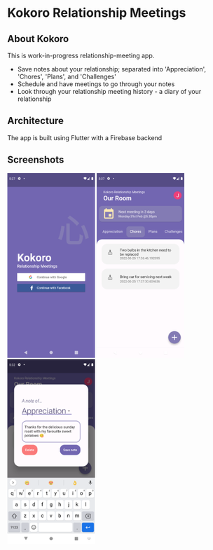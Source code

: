 # Kokoro Relationship Meetings

## About Kokoro

This is work-in-progress relationship-meeting app.
- Save notes about your relationship; separated into 'Appreciation', 'Chores', 'Plans', and 'Challenges'
- Schedule and have meetings to go through your notes
- Look through your relationship meeting history - a diary of your relationship

## Architecture
The app is built using Flutter with a Firebase backend

## Screenshots

<img src="images/Screenshot_login.png" width="200">
<img src="images/Screenshot_notes.png" width="200">
<img src="images/Screenshot_edit_note.png" width="200">